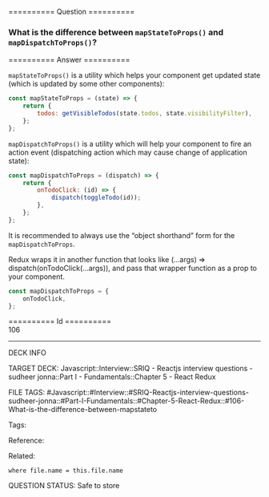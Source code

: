 ========== Question ==========  

### What is the difference between `mapStateToProps()` and `mapDispatchToProps()`?  

========== Answer ==========  

`mapStateToProps()` is a utility which helps your component get updated state (which is updated by some other components):

```javascript
const mapStateToProps = (state) => {
    return {
        todos: getVisibleTodos(state.todos, state.visibilityFilter),
    };
};
```

`mapDispatchToProps()` is a utility which will help your component to fire an action event (dispatching action which may cause change of application state):

```javascript
const mapDispatchToProps = (dispatch) => {
    return {
        onTodoClick: (id) => {
            dispatch(toggleTodo(id));
        },
    };
};
```

It is recommended to always use the “object shorthand” form for the `mapDispatchToProps`.

Redux wraps it in another function that looks like (…args) => dispatch(onTodoClick(…args)), and pass that wrapper function as a prop to your component.

```javascript
const mapDispatchToProps = {
    onTodoClick,
};
```

========== Id ==========  
106

---

DECK INFO

TARGET DECK: Javascript::Interview::SRIQ - Reactjs interview questions - sudheer jonna::Part I - Fundamentals::Chapter 5 - React Redux

FILE TAGS: #Javascript::#Interview::#SRIQ-Reactjs-interview-questions-sudheer-jonna::#Part-I-Fundamentals::#Chapter-5-React-Redux::#106-What-is-the-difference-between-mapstateto

Tags:

Reference:

Related:

```dataview
where file.name = this.file.name
```

QUESTION STATUS: Safe to store
